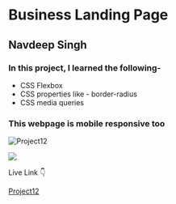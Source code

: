 # Business Landing Page

## Navdeep Singh

### In this project, I learned the following-

- CSS Flexbox
- CSS properties like - border-radius
- CSS media queries

### This webpage is mobile responsive too

![Project12](./project12.png)

![](https://img.shields.io/badge/Time-7--8hrs-brightgreen)

Live Link :point_down:

[Project12](https://navdeep-project12.netlify.app/)
